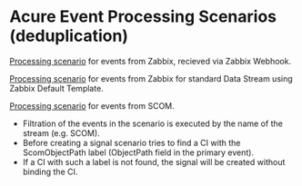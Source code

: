 # Acure Event Processing Scenarios (deduplication)

[Processing scenario](Zabbix%20Webhook%20Signal%20Processor.txt) for events from Zabbix, recieved via Zabbix Webhook.

[Processing scenario](Zabbix%20Default%20Signal%20Processor.txt) for events from Zabbix for standard Data Stream using Zabbix Default Template.

[Processing scenario](SCOM%20Signals%20processor.txt) for events from SCOM.

* Filtration of the events in the scenario is executed by the name of the stream (e.g. SCOM).
* Before creating a signal scenario tries to find a CI with the ScomObjectPath label (ObjectPath field in the primary event). 
* If a CI with such a label is not found, the signal will be created without binding the CI.
